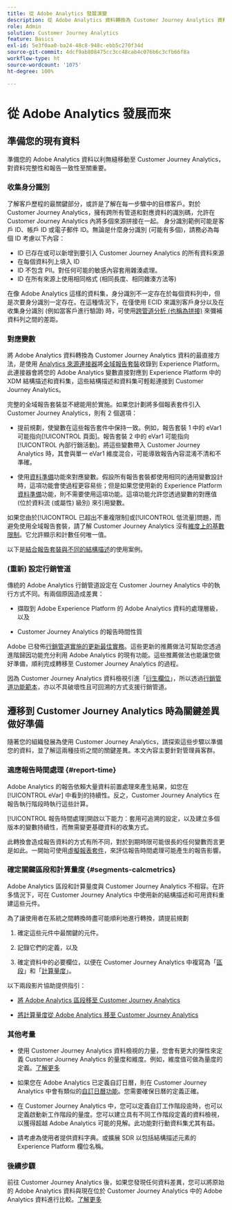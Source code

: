 ```yaml
---
title: 從 Adobe Analytics 發展演變
description: 從 Adobe Analytics 資料轉換為 Customer Journey Analytics 資料的步驟
role: Admin
solution: Customer Journey Analytics
feature: Basics
exl-id: 5e3f0aa0-ba24-48c8-948c-ebb5c270f34d
source-git-commit: 4dcf9ab808475cc3cc48cab4c076b6c3cfb66f8a
workflow-type: ht
source-wordcount: '1075'
ht-degree: 100%

---
```


# 從 Adobe Analytics 發展而來

## 準備您的現有資料

準備您的 Adobe Analytics 資料以利無縫移動至 Customer Journey Analytics，對資料完整性和報告一致性至關重要。

### 收集身分識別

了解客戶歷程的最關鍵部分，或許是了解在每一步驟中的目標客戶。對於 Customer Journey Analytics，擁有跨所有管道和對應資料的識別碼，允許在 Customer Journey Analytics 內將多個來源拼接在一起。
身分識別範例可能是客戶 ID、帳戶 ID 或電子郵件 ID。無論是什麼身分識別 (可能有多個)，請務必為每個 ID 考慮以下內容：

* ID 已存在或可以新增到要引入 Customer Journey Analytics 的所有資料來源
* 在每個資料列上填入 ID
* ID 不包含 PII。對任何可能的敏感內容套用雜湊處理。
* ID 在所有來源上使用相同格式 (相同長度、相同雜湊方法等)

在像 Adobe Analytics 這樣的資料集，身分識別不一定存在於每個資料列中，但是次要身分識別一定存在。在這種情況下，在僅使用 ECID 來識別客戶身分以及在收集身分識別 (例如當客戶進行驗證) 時，可使用[跨管道分析 (也稱為拼接)](/help/stitching/overview.md) 來彌補資料列之間的差距。

### 對應變數

將 Adobe Analytics 資料轉換為 Customer Journey Analytics 資料的最直接方法，是使用 [Analytics 來源連接器](https://experienceleague.adobe.com/zh-hant/docs/experience-platform/sources/ui-tutorials/create/adobe-applications/analytics)將[全域報告套裝](https://experienceleague.adobe.com/zh-hant/docs/analytics/implementation/prepare/global-rs)收錄到 Experience Platform。此連接器會將您的 Adobe Analytics 變數直接對應到 Experience Platform 中的 XDM 結構描述和資料集，這些結構描述和資料集可輕鬆連接到 Customer Journey Analytics。

完整的全域報告套裝並不總能用於實施。如果您計劃將多個報表套件引入 Customer Journey Analytics，則有 2 個選項：

* 提前規劃，使變數在這些報告套件中保持一致。例如，報告套裝 1 中的 eVar1 可能指向[!UICONTROL 頁面]。報告套裝 2 中的 eVar1 可能指向[!UICONTROL 內部行銷活動]。將這些變數帶入 Customer Journey Analytics 時，其會與單一 eVar1 維度混合，可能導致報告內容混淆不清和不準確。

* 使用[資料準備](https://experienceleague.adobe.com/zh-hant/docs/experience-platform/data-prep/home)功能來對應變數。假設所有報告套裝都使用相同的通用變數設計時，這項功能會使過程更容易些；但是如果您使用新的 Experience Platform [資料準備](https://experienceleague.adobe.com/zh-hant/docs/experience-platform/sources/ui-tutorials/create/adobe-applications/analytics)功能，則不需要使用這項功能。這項功能允許您透過變數的對應值 (位於資料流 (或屬性) 級別) 來引用變數。

如果您由於[!UICONTROL 已超出不重複限制]或[!UICONTROL 低流量]問題，而避免使用全域報告套裝，請了解 Customer Journey Analytics 沒有[維度上的基數限制](/help/components/dimensions/high-cardinality.md)。它允許顯示和計數任何唯一值。

以下是[結合報告套裝與不同的結構描述](/help/use-cases/aa-data/combine-report-suites.md)的使用案例。

### (重新) 設定行銷管道

傳統的 Adobe Analytics 行銷管道設定在 Customer Journey Analytics 中的執行方式不同。有兩個原因造成差異：

* 擷取到 Adobe Experience Platform 的 Adobe Analytics 資料的處理層級，以及

* Customer Journey Analytics 的報告時間性質

Adobe 已發佈[行銷管道實施的更新最佳實務](https://experienceleague.adobe.com/zh-hant/docs/analytics/components/marketing-channels/mchannel-best-practices)。這些更新的推薦做法可幫助您透過進階歸因功能充分利用 Adobe Analytics 的現有功能。這些推薦做法也能讓您做好準備，順利完成轉移至 Customer Journey Analytics 的過程。

因為 Customer Journey Analytics 資料檢視引進「[衍生欄位](../data-views/derived-fields/derived-fields.md)」，所以透過[行銷管道功能範本](../data-views/derived-fields/derived-fields.md#function-templates)，亦以不具破壞性且可回溯的方式支援行銷管道。

## 遷移到 Customer Journey Analytics 時為關鍵差異做好準備

隨著您的組織發展為使用 Customer Journey Analytics，請探索這些步驟以準備您的資料，並了解這兩種技術之間的關鍵差異。本文內容主要針對管理員客群。

### 適應報告時間處理 {#report-time}

Adobe Analytics 的報告依賴大量資料前置處理來產生結果，如您在 [!UICONTROL eVar] 中看到的持續性。反之，Customer Journey Analytics 在報告執行階段時執行這些計算。

[!UICONTROL 報告時間處理]開啟以下能力：套用可追溯的設定，以及建立多個版本的變數持續性，而無需變更基礎資料的收集方式。

此轉換會造成報告資料的方式有所不同，對於到期時限可能很長的任何變數而言更是如此。一開始可使用[虛擬報表套件](https://experienceleague.adobe.com/zh-hant/docs/analytics/components/virtual-report-suites/vrs-report-time-processing)，來評估報告時間處理可能產生的報告影響。

### 確定關鍵區段和計算量度 {#segments-calcmetrics}

Adobe Analytics 區段和計算量度與 Customer Journey Analytics 不相容。在許多情況下，可在 Customer Journey Analytics 中使用新的結構描述和可用資料重建這些元件。

為了讓使用者在系統之間轉換時盡可能順利地進行轉換，請提前規劃

1. 確定這些元件中最關鍵的元件。

2. 記錄它們的定義，以及

3. 確定資料中的必要欄位，以便在 Customer Journey Analytics 中複寫為「[區段](/help/components/segments/seg-overview.md)」和「[計算量度](/help/components/calc-metrics/calc-metr-overview.md)」。

以下兩段影片協助提供指引：

* [將 Adobe Analytics 區段移至 Customer Journey Analytics](https://experienceleague.adobe.com/docs/customer-journey-analytics-learn/tutorials/components/filters/moving-adobe-analytics-segments-to-customer-journey-analytics.htm?lang=zh-Hant)

* [將計算量度從 Adobe Analytics 移至 Customer Journey Analytics](https://experienceleague.adobe.com/zh-hant/docs/customer-journey-analytics-learn/tutorials/components/calc-metrics/moving-your-calculated-metrics-from-adobe-analytics-to-customer-journey-analytics?lang=zh-Hant)

### 其他考量

* 使用 Customer Journey Analytics 資料檢視的力量，您會有更大的彈性來定義 Customer Journey Analytics 的量度和維度。例如，維度值可做為量度的定義。[了解更多](/help/use-cases/data-views/data-views-usecases.md)

* 如果您在 Adobe Analytics 已定義自訂日曆，則在 Customer Journey Analytics 中會有類似的[自訂日曆功能](/help/components/date-ranges/overview.md)。您需要確保日曆的定義正確。

* 在 Customer Journey Analytics 中，您可以定義自訂工作階段逾時，也可以定義啟動新工作階段的量度。您可以建立具有不同工作階段定義的資料檢視，以獲得超越 Adobe Analytics 可能的見解。此功能對行動資料集尤其有益。

* 請考慮為使用者提供資料字典。或擴展 SDR 以包括結構描述元素的 Experience Platform 欄位名稱。

### 後續步驟

前往 Customer Journey Analytics 後，如果您發現任何資料差異，您可以將原始的 Adobe Analytics 資料與現在位於 Customer Journey Analytics 中的 Adobe Analytics 資料進行比較。[了解更多](/help/troubleshooting/compare.md)

